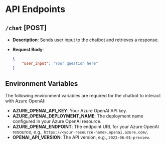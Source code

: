 # API Endpoints

## `/chat` [POST]

- **Description**: Sends user input to the chatbot and retrieves a response.

- **Request Body**:

  ```json
  {
      "user_input": "Your question here"
  }
  ```
  
## Environment Variables

The following environment variables are required for the chatbot to interact with Azure OpenAI:

- **AZURE_OPENAI_API_KEY**: Your Azure OpenAI API key.
- **AZURE_OPENAI_DEPLOYMENT_NAME**: The deployment name configured in your Azure OpenAI resource.
- **AZURE_OPENAI_ENDPOINT**: The endpoint URL for your Azure OpenAI resource, e.g., `https://<your-resource-name>.openai.azure.com/`.
- **OPENAI_API_VERSION**: The API version, e.g., `2023-06-01-preview`.
